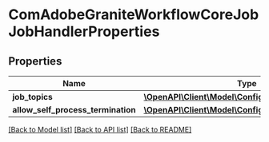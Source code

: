 # ComAdobeGraniteWorkflowCoreJobJobHandlerProperties

## Properties
Name | Type | Description | Notes
------------ | ------------- | ------------- | -------------
**job_topics** | [**\OpenAPI\Client\Model\ConfigNodePropertyArray**](ConfigNodePropertyArray.md) |  | [optional] 
**allow_self_process_termination** | [**\OpenAPI\Client\Model\ConfigNodePropertyBoolean**](ConfigNodePropertyBoolean.md) |  | [optional] 

[[Back to Model list]](../README.md#documentation-for-models) [[Back to API list]](../README.md#documentation-for-api-endpoints) [[Back to README]](../README.md)


